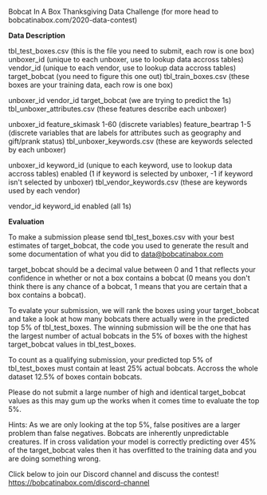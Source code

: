 Bobcat In A Box Thanksgiving Data Challenge (for more head to bobcatinabox.com/2020-data-contest)

<b>Data Description</b>

tbl_test_boxes.csv (this is the file you need to submit, each row is one box)
  unboxer_id (unique to each unboxer, use to lookup data accross tables)
  vendor_id (unique to each vendor, use to lookup data accross tables)
  target_bobcat (you need to figure this one out)
  tbl_train_boxes.csv (these boxes are your training data, each row is one box)

unboxer_id
  vendor_id 
  target_bobcat (we are trying to predict the 1s)
  tbl_unboxer_attributes.csv (these features describe each unboxer)

unboxer_id 
  feature_skimask 1-60 (discrete variables)
  feature_beartrap 1-5 (discrete variables that are labels for attributes such as geography and gift/prank status)
  tbl_unboxer_keywords.csv (these are keywords selected by each unboxer)

unboxer_id
  keyword_id (unique to each keyword, use to lookup data accross tables)
  enabled (1 if keyword is selected by unboxer, -1 if keyword isn't selected by unboxer)
  tbl_vendor_keywords.csv (these are keywords used by each vendor)

vendor_id
  keyword_id
  enabled (all 1s)
  
<b>Evaluation</b>

To make a submission please send tbl_test_boxes.csv with your best estimates of target_bobcat, the code you used to generate the result and some documentation of what you did to data@bobcatinabox.com

target_bobcat should be a decimal value between 0 and 1 that reflects your confidence in whether or not a box contains a bobcat (0 means you don't think there is any chance of a bobcat, 1 means that you are certain that a box contains a bobcat).

To evalate your submission, we will rank the boxes using your target_bobcat and take a look at how many bobcats there actually were in the predicted top 5% of tbl_test_boxes. The winning submission will be the one that has the largest number of actual bobcats in the 5% of boxes with the highest target_bobcat values in tbl_test_boxes.

To count as a qualifying submission, your predicted top 5% of tbl_test_boxes must contain at least 25% actual bobcats. Accross the whole dataset 12.5% of boxes contain bobcats.

Please do not submit a large number of high and identical target_bobcat values as this may gum up the works when it comes time to evaluate the top 5%.

Hints: As we are only looking at the top 5%, false positives are a larger problem than false negatives. Bobcats are inherently unpredictable creatures. If in cross validation your model is correctly predicting over 45% of the target_bobcat vales then it has overfitted to the training data and you are doing something wrong.

Click below to join our Discord channel and discuss the contest!
https://bobcatinabox.com/discord-channel

